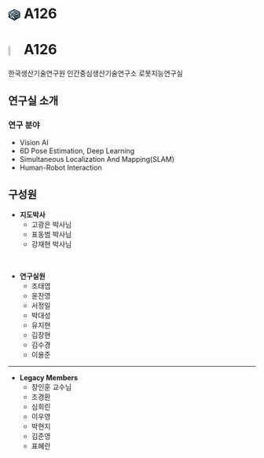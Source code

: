 # <img src=https://github.com/GitChanyoung/A126/blob/main/git_image/mark/%EB%A1%9C%EB%B4%87%EC%A7%80%EB%8A%A5%EB%A7%88%ED%81%AC.png style="vertical-align: middle;" width=5% height=5%> A126
# <img src="https://github.com/user-attachments/assets/3b4125e9-d209-40f1-8b83-da97b554595b" style="vertical-align: middle;" width=5% height=5%> A126
한국생산기술연구원 인간중심생산기술연구소 로봇지능연구실

## 연구실 소개
### 연구 분야
- Vision AI
- 6D Pose Estimation, Deep Learning
- Simultaneous Localization And Mapping(SLAM)
- Human-Robot Interaction

## 구성원
- **지도박사**
  - 고광은 박사님
  - 표동범 박사님
  - 강재현 박사님
    
<br/>

- **연구실원**
  - 조태엽
  - 윤찬영
  - 서정일
  - 박대성
  - 유지현
  - 김장현
  - 김수경
  - 이용준

<hr/>

- **Legacy Members**
  - 장인훈 교수님
  - 조경환
  - 심희린
  - 이우영
  - 박현지
  - 김준영
  - 표혜란
